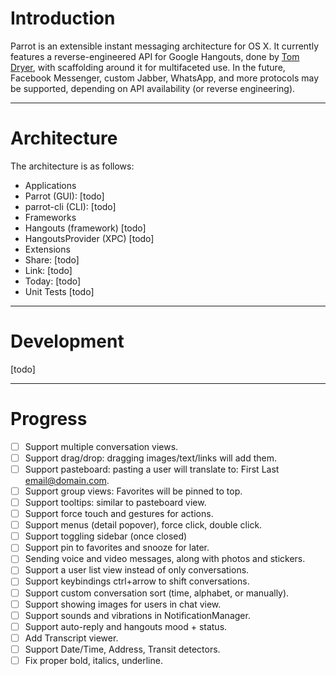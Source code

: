 # Introduction

Parrot is an extensible instant messaging architecture for OS X. It currently features a reverse-engineered API for Google Hangouts, done by [Tom Dryer](https://github.com/tdryer/hangups), with scaffolding around it for multifaceted use. In the future, Facebook Messenger, custom Jabber, WhatsApp, and more protocols may be supported, depending on API availability (or reverse engineering).

----------
# Architecture
The architecture is as follows:

- Applications
- Parrot (GUI):
[todo]
- parrot-cli (CLI):
[todo]
- Frameworks
- Hangouts (framework)
[todo]
- HangoutsProvider (XPC)
[todo]
- Extensions
- Share:
[todo]
- Link:
[todo]
- Today: 
[todo]
- Unit Tests
[todo]

----------
# Development
[todo]


----------
# Progress
- [ ] Support multiple conversation views.
- [ ] Support drag/drop: dragging images/text/links will add them.
- [ ] Support pasteboard: pasting a user will translate to: First Last <email@domain.com>.
- [ ] Support group views: Favorites will be pinned to top.
- [ ] Support tooltips: similar to pasteboard view.
- [ ] Support force touch and gestures for actions.
- [ ] Support menus (detail popover), force click, double click.
- [ ] Support toggling sidebar (once closed)
- [ ] Support pin to favorites and snooze for later.
- [ ] Sending voice and video messages, along with photos and stickers.
- [ ] Support a user list view instead of only conversations.
- [ ] Support keybindings ctrl+arrow to shift conversations.
- [ ] Support custom conversation sort (time, alphabet, or manually).
- [ ] Support showing images for users in chat view.
- [ ] Support sounds and vibrations in NotificationManager.
- [ ] Support auto-reply and hangouts mood + status.
- [ ] Add Transcript viewer.
- [ ] Support Date/Time, Address, Transit detectors.
- [ ] Fix proper bold, italics, underline.
